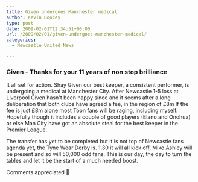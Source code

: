 ```yaml
---
title: Given undergoes Manchester medical
author: Kevin Doocey
type: post
date: 2009-02-01T12:34:51+00:00
url: /2009/02/01/given-undergoes-manchester-medical/
categories:
  - Newcastle United News

---
```

### Given - Thanks for your 11 years of non stop brilliance

It all set for action. Shay Given our best keeper, a consistent performer, is undergoing a medical at Manchester City. After Newcastle 1-5 loss at Liverpool Given hasn't been happy since and it seems after a long deliberation that both clubs have agreed a fee, in the region of £8m If the fee is just £8m alone most Toon fans will be raging, including myself. Hopefully though it includes a couple of good players (Elano and Onohua) or else Man City have got an absolute steal for the best keeper in the Premier League.

The transfer has yet to be completed but it is not top of Newcastle fans agenda yet, the Tyne Wear Derby is. 1.30 it will all kick off, Mike Ashley will be present and so will 50,000 odd fans. This is our day, the day to turn the tables and let it be the start of a much needed boost.

Comments appreciated 🙂
